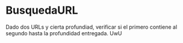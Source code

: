 # BusquedaURL
Dado dos URLs y cierta profundiad, verificar si el primero contiene al segundo hasta la profundidad entregada. UwU

